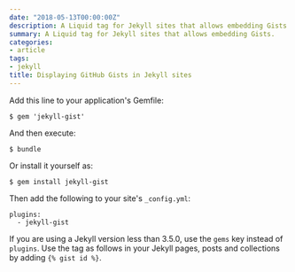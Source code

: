 ```yaml
---
date: "2018-05-13T00:00:00Z"
description: A Liquid tag for Jekyll sites that allows embedding Gists
summary: A Liquid tag for Jekyll sites that allows embedding Gists.
categories:
- article
tags:
- jekyll
title: Displaying GitHub Gists in Jekyll sites
---
```


Add this line to your application's Gemfile:

    $ gem 'jekyll-gist'

And then execute:

    $ bundle

Or install it yourself as:

    $ gem install jekyll-gist

Then add the following to your site's `_config.yml`:

```
plugins:
  - jekyll-gist
```

If you are using a Jekyll version less than 3.5.0, use the `gems` key instead of `plugins`. Use the tag as follows in your Jekyll pages, posts and collections by adding ```{% gist id %}```.